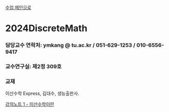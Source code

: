 [수업 메인으로](https://github.com/dknife/dknife.github.io/wiki/Lecture_Homepage)

# 2024DiscreteMath


### 담당교수 연락처: ymkang @ tu.ac.kr / 051-629-1253 / 010-6556-9417

### 교수연구실: 제2정 309호

### 교재

이산수학 Express, 김대수, 생능출판사.

[강의노트 1 - 이산수학이란](https://github.com/dknife/2024DiscreteMath/raw/main/LectureNotes/%EC%9D%B4%EC%82%B0%EC%88%98%ED%95%99_1%EC%9E%A5_%EC%9D%B4%EC%82%B0%EC%88%98%ED%95%99%EC%9D%98%20%EA%B0%9C%EC%9A%94.pdf)
